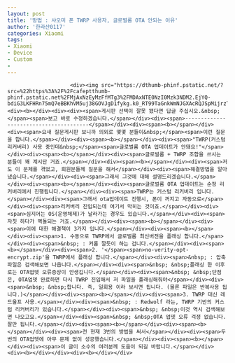```yaml
---
layout: post
title: '방법 : 샤오미 폰 TWRP 사용자, 글로벌롬 OTA 안되는 이유'
author: '한라산0117'
categories: Xiaomi
tags:
- Xiaomi
- Device
- Custom
- 
---
```



<script> location.href='https://cafe.naver.com/develoid/793685' ; </script>


















						<div><img src="https://dthumb-phinf.pstatic.net/?src=%22https%3A%2F%2Fcafeptthumb-phinf.pstatic.net%2FMjAxNzEyMzFfMTg3%2FMDAxNTE0NzI0Mzk3NDM2.EjYQ-bdiG3LKFHRn75mQ7eBBKhVM5uj38GOVJgD1fykg.k0_RT99TaGnkWmNJGXAcRQJSpMijrzTByQNphac_hqEg.PNG.searphiel9%2F%25EA%25B2%258C%25EC%258B%259C%25EA%25B8%2580_%25EC%259E%2591%25EC%2584%25B1_%25EC%25A0%2584_%25EA%25BC%25AD_%25EC%259D%25BD%25EC%2596%25B4%25EC%25A3%25BC%25EC%2584%25B8%25EC%259A%2594_%2528IT_%25EC%2586%258C%25ED%2586%25B5_%25EA%25B2%258C%25EC%258B%259C%25ED%258C%2590.png%3Ftype%3Dw740%22&amp;type=cafe_wa740"><div><b></div><div><div><span>게시판 선택이 잘못 됐다면 답글 주십시오.&nbsp;</span><span>보고 바로 수정하겠습니다.</span></div><div><span>---------------------------------------</span></div><div><span><b></span></div><div><span>요새 질문게시판 보니까 의외로 몇몇 분들이&nbsp;</span><span>이런 질문을 합니다.</span></div><div><span><b></span></div><div><span>"TWRP(커스텀리커버리) 사용 중인데&nbsp;</span><span>글로벌롬 OTA 업데이트가 안돼요!"</span></div><div><span><b></span></div><div><span>글로벌롬 + TWRP 조합을 쓰시는 분들이 꽤 계시단 거죠.</span></div><div><span><b></span></div><div><span>저도 이 문제를 겪었고, 회원분들께 질문을 해서</span></div><div><span>해결방법을 알아냈습니다.</span></div><div><span>그래서 그것에 대해 설명드리겠습니다.</span></div><div><span><b></span></div><div><span>글로벌롬 OTA 업데이트는 순정 리커버리에서 진행됩니다.</span></div><div><span>TWRP는 커스텀 리커버리 입니다.</span></div><div><span>그래서 ota업데이트 진행시, 폰이 꺼지고 자동으로</span></div><div><span>리커버리 진입되는데 여기서 막히는 것이죠.</span></div><div><span>심지어는 OS(운영체제)가 날라가는 경우도 있습니다.</span></div><div><span>자칫 하다가 벽돌되는 거죠.</span></div><div><span><b></span></div><div><span>이에 대한 해결책이 3가지 입니다.</span></div><div><span><b></span></div><div><span>1. 수동으로 TWRP에서 글로벌롬 최신버전을 플래싱 합니다.</span></div><div><span>&nbsp; : 커롬 깔듯이 하는 겁니다.</span></div><div><span><b></span></div><div><span>2. '</span><span>no-verity-opt-encrypt.zip'을 TWRP에서 플래싱 합니다.</span></div><div><span>&nbsp; : 압축파일은 검색해보면 나옵니다.</span></div><div><span>&nbsp; &nbsp;플래싱 한 이후로는 OTA업뎃 오류증상이 안생깁니다.</span></div><div><span>&nbsp; &nbsp;단점은, OTA업뎃 완료하면 다시 TWRP 진입해서 저 파일을 플래싱해줘야</span></div><div><span>&nbsp; &nbsp;합니다. 즉, 일회용 이라 보시면 됩니다. (물론 파일은 반복사용 됩니다.)</span></div><div><span><b></span></div><div><span>3. TWRP 대신 레드울프 사용.</span></div><div><span>&nbsp; : Redwolf 라는, TWRP 기반의 커스텀 리커버리가 있습니다.</span></div><div><span>&nbsp; &nbsp;이것 역시 검색해보면 나오고요.</span></div><div><span>&nbsp; &nbsp;OTA 업뎃 오류 걱정 없습니다. 잘만 됩니다.</span></div><div><span><b></span></div><div><span><b></span></div><div><span>전 현재 3번의 방법을 써서</span></div><div><span>두번의 OTA업뎃에 아무 문제 없이 성공했습니다.</span></div><div><span><b></span></div><div><span>이 글이 소수의 여러분께 도움이 되길 바랍니다.</span></div><div><b></div></div><div><b></div></div>
